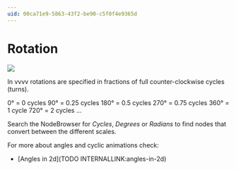 ```yaml
---
uid: 00ca71e9-5863-43f2-be90-c5f0f4e9365d
---
```


# Rotation

![](~/img/Cycles1.png "")  


In vvvv rotations are specified in fractions of full counter-clockwise cycles (turns).   

 0° = 0 cycles
 90° = 0.25 cycles
 180° = 0.5 cycles
 270° = 0.75 cycles
 360° = 1 cycle
 720° = 2 cycles
 ...

Search the NodeBrowser for *Cycles*, *Degrees* or *Radians* to find nodes that convert between the different scales.  

For more about angles and cyclic animations check:  
* [Angles in 2d](TODO INTERNALLINK:angles-in-2d)  



